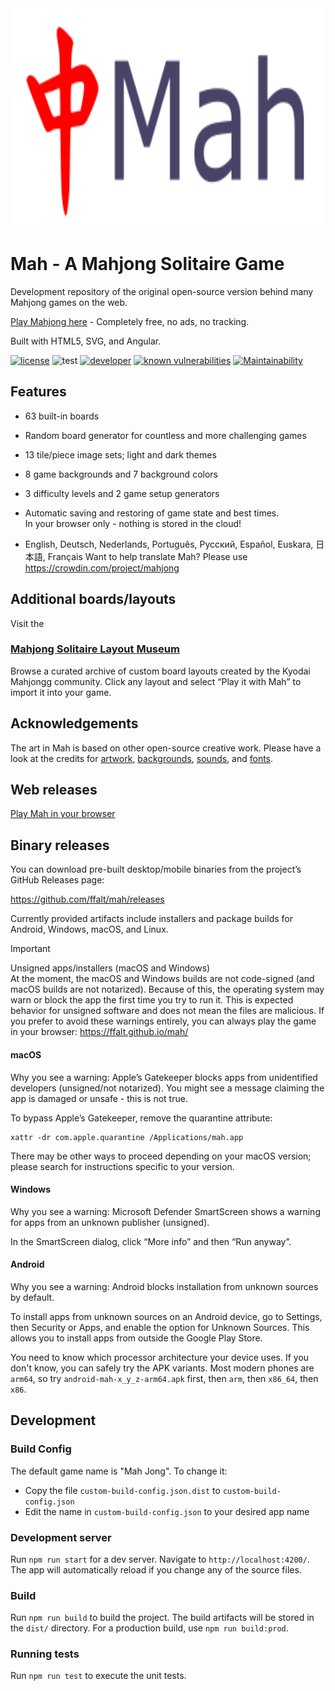 <div align="center">
	<img width="500" height="350" src="logo.svg" alt="Mah">
</div>

# Mah - A Mahjong Solitaire Game

Development repository of the original open-source version behind many Mahjong games on the web.

[Play Mahjong here](https://ffalt.github.io/mah/) - Completely free, no ads, no tracking.

Built with HTML5, SVG, and Angular.

[![license](https://img.shields.io/github/license/ffalt/mah.svg)](http://opensource.org/licenses/MIT)
![test](https://github.com/ffalt/mah/workflows/test/badge.svg)
[![developer](https://img.shields.io/badge/developer-awesome-brightgreen.svg)](https://github.com/ffalt/mah)
[![known vulnerabilities](https://snyk.io/test/github/ffalt/mah/badge.svg)](https://snyk.io/test/github/ffalt/mah)
[![Maintainability](https://qlty.sh/gh/ffalt/projects/mah/maintainability.svg)](https://qlty.sh/gh/ffalt/projects/mah)

## Features

* 63 built-in boards

* Random board generator for countless and more challenging games

* 13 tile/piece image sets; light and dark themes

* 8 game backgrounds and 7 background colors

* 3 difficulty levels and 2 game setup generators

* Automatic saving and restoring of game state and best times.   
  In your browser only - nothing is stored in the cloud!

* English, Deutsch, Nederlands, Português, Русский, Español, Euskara, 日本語, Français
  Want to help translate Mah? Please use <https://crowdin.com/project/mahjong>

## Additional boards/layouts

Visit the

### [Mahjong Solitaire Layout Museum](https://ffalt.github.io/mahseum/)

Browse a curated archive of custom board layouts created by the Kyodai Mahjongg community.
Click any layout and select “Play it with Mah” to import it into your game.

## Acknowledgements

The art in Mah is based on other open-source creative work.
Please have a look at the credits for [artwork](src/assets/svg/README.md), [backgrounds](src/assets/img/README.md), [sounds](src/assets/sounds/README.md), and [fonts](src/assets/fonts/README.md).

## Web releases

[Play Mah in your browser](https://ffalt.github.io/mah/)

## Binary releases

You can download pre-built desktop/mobile binaries from the project’s GitHub Releases page:

<https://github.com/ffalt/mah/releases>

Currently provided artifacts include installers and package builds for Android, Windows, macOS, and Linux.

> [!IMPORTANT]
>
> Unsigned apps/installers (macOS and Windows)  
> At the moment, the macOS and Windows builds are not code-signed (and macOS builds are not notarized). 
> Because of this, the operating system may warn or block the app the first time you try to run it. 
> This is expected behavior for unsigned software and does not mean the files are malicious.
> If you prefer to avoid these warnings entirely, you can always play the game in your browser: https://ffalt.github.io/mah/

#### macOS

Why you see a warning: Apple’s Gatekeeper blocks apps from unidentified developers (unsigned/not notarized).
You might see a message claiming the app is damaged or unsafe - this is not true.

To bypass Apple’s Gatekeeper, remove the quarantine attribute:

```shell
xattr -dr com.apple.quarantine /Applications/mah.app
```

There may be other ways to proceed depending on your macOS version; please search for instructions specific to your version.

#### Windows

Why you see a warning: Microsoft Defender SmartScreen shows a warning for apps from an unknown publisher (unsigned).

In the SmartScreen dialog, click “More info” and then “Run anyway”.

#### Android

Why you see a warning: Android blocks installation from unknown sources by default.

To install apps from unknown sources on an Android device, go to Settings, then Security or Apps, 
and enable the option for Unknown Sources. This allows you to install apps from outside the Google Play Store.

You need to know which processor architecture your device uses. If you don't know, you can safely try the APK variants.
Most modern phones are `arm64`, so try `android-mah-x_y_z-arm64.apk` first, then `arm`, then `x86_64`, then `x86`. 


## Development

### Build Config

The default game name is "Mah Jong". To change it:

* Copy the file `custom-build-config.json.dist` to `custom-build-config.json`
* Edit the name in `custom-build-config.json` to your desired app name

### Development server

Run `npm run start` for a dev server. Navigate to `http://localhost:4200/`. The app will automatically reload if you change any of the source files.

### Build

Run `npm run build` to build the project. The build artifacts will be stored in the `dist/` directory. For a production build, use `npm run build:prod`.

### Running tests

Run `npm run test` to execute the unit tests.
